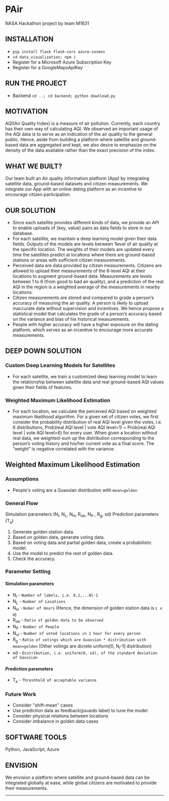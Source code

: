# PAir
NASA Hackathon project by team M1631

## INSTALLATION
- `pip install flask flask-cors azure-cosmos`
- `cd data_visualization; npm i`
- Register for a Microsoft Azure Subscription Key
- Register for a GoogleMapsApiKey

## RUN THE PROJECT
- Backend
`cd ..; cd backend; python download.py`

## MOTIVATION

AQI(Air Quality Index) is a measure of air pollution. Currently, each country has their own way of calculating AQI. We observed an important usage of the AQI data is to serve as an indication of the air quality to the general public. Hence, aside from building a platform where satellite and ground-based data are aggregated and kept, we also desire to emphasize on the density of the data available rather than the exact precision of the index.

## WHAT WE BUILT?

Our team built an Air quality information platform (App) by integrating satellite data, ground-based datasets and citizen measurements. We integrate our App with an online dating platform as an incentive to encourage citizen participation. 

## OUR SOLUTION
- Since each satellite provides different kinds of data, we provide an API to enable uploads of {key, value} pairs as data fields to store in our database.
- For each satellite, we maintain a deep learning model given their data fields. Outputs of the models are levels between 1level of air quality at the specific location. The weights of their models are updated every time the satellites predict at locations where there are ground-based stations or areas with sufficient citizen measurements.
- Perceived data are data provided by citizen measurements. Citizens are allowed to upload their measurements of the 6-level AQI at their locations to augment ground-based data. Measurements are levels between 1 to 6 (from good to bad air quality), and a prediction of the real AQI in the region is a weighted average of the measurements in nearby locations.
- Citizen measurements are stored and compared to grade a person’s accuracy of measuring the air quality. A person is likely to upload inaccurate data without supervision and incentives. We hence propose a statistical model that calculates the grade of a person’s accuracy based on the variance and bias of his historical measurements. 
- People with higher accuracy will have a higher exposure on the dating platform, which serves as an incentive to encourage more accurate measurements.

## DEEP DOWN SOLUTION

### Custom Deep Learning Models for Satellites
- For each satellite, we train a customized deep learning model to learn the relationship between satellite data and real ground-based AQI values given their fields of features. 

### Weighted Maximum Likelihood Estimation
- For each location, we calculate the perceived AQI based on weighted maximum likelihood algorithm. For a given set of citizen votes, we first consider the probability distribution of real AQI level given the votes, i.e. 6 distributions, Prob(real AQI level | vote AQI level=1) ~ Prob(real AQI level | vote AQI level=6) for every user. When given a location without real data, we weighted-sum up the distribution corresponding to the person’s voting history and his/her current vote as a final score. The “weight” is negative correlated with the variance.  

## Weighted Maximum Likelihood Estimation

### Assumptions

* People's voting are a Guassian distribution with `mean=golden`


### General Flow

Simulation parameters (N<sub>*l*</sub>, N<sub>L</sub>, N<sub>H</sub>, R<sub>ob</sub>, N<sub>P</sub> , R<sub>g</sub>, sd)
Prediction parameters (T<sub>a</sub>)
1. Generate golden station data.
2. Based on golden data, generate voting data.
3. Based on voting data and partial golden data, create a probabilistic model.
4. Use the model to predict the rest of golden data.
5. Check the accuracy.

### Parameter Setting

#### Simulation parameters
* N<sub>*l*</sub> - `Number of labels, i.e. 0,1,...Nl-1`
* N<sub>L</sub> - `Number of Locations`
* N<sub>H</sub> - `Nuber of Hours`
  (Hence, the dimension of golden station data is `L x H`)
* R<sub>ob</sub> - `Ratio of golden data to be observed`
* N<sub>P</sub> - `Number of People`
* N<sub>vl</sub> - `Number of voted locations in 1 hour for every person`
* R<sub>g</sub> - `Ratio of votings which are Guassian * distribution with mean=golden`
  (Other votings are dicrete uniform[0, N<sub>*l*</sub>-1] distribution)
* sd - `Distribution, i.e. uniform(0, sd), of the standard deviation of Gaussian`
  
#### Prediction parameters
* T<sub>a</sub> - `Threshhold of acceptable variance`

### Future Work
* Consider "shift-mean" cases
* Use prediction data as feedback(psuedo label) to tune the model
* Consider physical relations between locations
* Consider imbalance in golden data cases

## SOFTWARE TOOLS
Python, JavaScript, Azure

## ENVISION
We envision a platform where satellite and ground-based data can be integrated globally at ease, while global citizens are motivated to provide their measurements.


---
